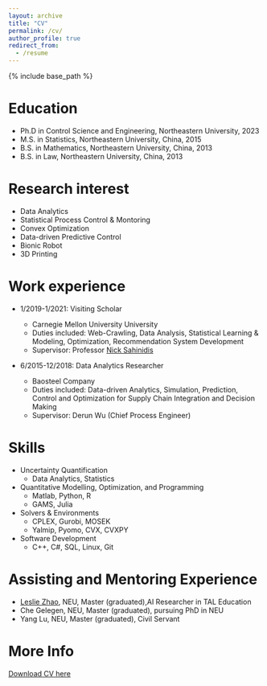 ```yaml
---
layout: archive
title: "CV"
permalink: /cv/
author_profile: true
redirect_from:
  - /resume
---
```


{% include base_path %}

Education
======
* Ph.D in Control Science and Engineering, Northeastern University, 2023
* M.S. in Statistics, Northeastern University, China, 2015
* B.S. in Mathematics, Northeastern University, China, 2013
* B.S. in Law, Northeastern University, China, 2013

Research interest
======
* Data Analytics
* Statistical Process Control & Montoring
* Convex Optimization
* Data-driven Predictive Control 
* Bionic Robot
* 3D Printing

Work experience
======
* 1/2019-1/2021: Visiting Scholar
  * Carnegie Mellon University University
  * Duties included: Web-Crawling, Data Analysis, Statistical Learning & Modeling, Optimization, Recommendation System Development
  * Supervisor: Professor [Nick Sahinidis](https://chbe.gatech.edu/people/nick-sahinidis)

* 6/2015-12/2018: Data Analytics Researcher
  * Baosteel Company
  * Duties included: Data-driven Analytics, Simulation, Prediction, Control and Optimization for Supply Chain Integration and Decision Making
  * Supervisor: Derun Wu (Chief Process Engineer)
  
Skills
======
* Uncertainty Quantification
  * Data Analytics, Statistics
* Quantitative Modelling, Optimization, and Programming
  * Matlab, Python, R
  * GAMS, Julia 
* Solvers & Environments
  * CPLEX, Gurobi, MOSEK
  * Yalmip, Pyomo, CVX, CVXPY
* Software Development
  * C++, C#, SQL, Linux, Git


Assisting and Mentoring Experience
======
* <a href="https://github.com/LeslieZhoa"> Leslie Zhao</a>, NEU, Master (graduated),AI Researcher in TAL Education 
* Che Gelegen, NEU, Master (graduated), pursuing PhD in NEU
* Yang Lu, NEU, Master (graduated), Civil Servant

More Info
======
[Download CV here](https://meetyangyang.github.io/files/cv_eng.pdf)

